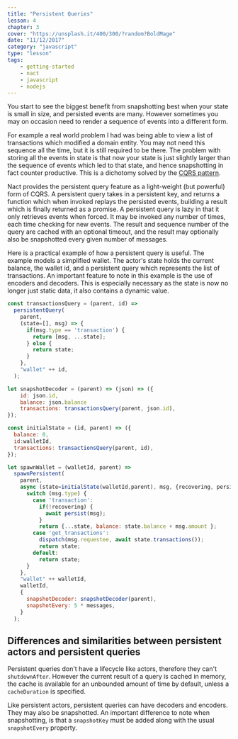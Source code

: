 ```yaml
---
title: "Persistent Queries"
lesson: 4
chapter: 3
cover: "https://unsplash.it/400/300/?random?BoldMage"
date: "11/12/2017"
category: "javascript"
type: "lesson"
tags:
    - getting-started
    - nact
    - javascript
    - nodejs
---
```

You start to see the biggest benefit from snapshotting best when your state is small in size, and persisted events are many. 
However sometimes you may on occasion need to render a sequence of events into a different form.

For example a real world problem I had was being able to view a list of transactions which modified a domain entity. You may not need this sequence all the time, but it is still required to be there. The problem with storing all the events in state is that now your state is just slightly larger than the sequence of events which led to that state, and hence snapshotting in fact counter productive. This is a dichotomy solved by the [CQRS pattern](https://martinfowler.com/bliki/CQRS.html). 

Nact provides the persistent query feature as a light-weight (but powerful) form of CQRS. A persistent query takes in a persistent key, and returns a function which when invoked replays the persisted events, building a result which is finally returned as a promise. A persistent query is lazy in that it only retrieves events when forced. It may be invoked any number of times, each time checking for new events. The result and sequence number of the query are cached with an optional timeout, and the result may optionally also be snapshotted every given number of messages. 

Here is a practical example of how a persistent query is useful. The example models a simplified wallet. The actor's state holds the current balance, the wallet id, and a persistent query which represents the list of transactions. An important feature to note in this example is the use of encoders and decoders. This is especially necessary as the state is now no longer just static data, it also contains a dynamic value. 

```javascript
const transactionsQuery = (parent, id) =>
  persistentQuery(    
    parent,
    (state=[], msg) => {
      if(msg.type == 'transaction') {
        return [msg, ...state];
      } else {
        return state;
      }          
    },
    "wallet" ++ id,
  );

let snapshotDecoder = (parent) => (json) => ({
    id: json.id,
    balance: json.balance
    transactions: transactionsQuery(parent, json.id),
});

const initialState = (id, parent) => ({  
  balance: 0,
  id:walletId,
  transactions: transactionsQuery(parent, id),    
});

let spawnWallet = (walletId, parent) =>
  spawnPersistent(
    parent,        
    async (state=initialState(walletId,parent), msg, {recovering, persist}) => {
      switch (msg.type) {
        case 'transaction':          
          if(!recovering) {
            await persist(msg);
          }
          return {...state, balance: state.balance + msg.amount };
        case 'get_transactions':                    
          dispatch(msg.requestee, await state.transactions());
          return state;
        default: 
          return state;
      }
    },
    "wallet" ++ walletId,
    walletId,
    {
      snapshotDecoder: snapshotDecoder(parent),        
      snapshotEvery: 5 * messages,
    }    
  );
```

## Differences and similarities between persistent actors and persistent queries

Persistent queries don't have a lifecycle like actors, therefore they can't `shutdownAfter`. However the current result of a query is cached in memory, the cache is available for an unbounded amount of time by default, unless a `cacheDuration` is specified.

Like persistent actors, persistent queries can have decoders and encoders. They may also be snapshotted. An important difference to note when snapshotting, is that a `snapshotKey` must be added along with the usual `snapshotEvery` property. 